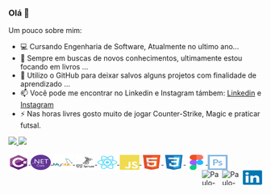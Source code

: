 ### Olá 👋


Um pouco sobre mim:

- 💻 Cursando Engenharia de Software, Atualmente no ultimo ano...
- 🌱 Sempre em buscas de novos conhecimentos, ultimamente estou focando em livros ...
- 💬 Utilizo o GitHub para deixar salvos alguns projetos com finalidade de aprendizado ...
- 📫 Você pode me encontrar no Linkedin e Instagram támbem: [Linkedin](https://www.linkedin.com/in/paulo-henrique-5623491b1/) e [Instagram](https://www.instagram.com/pa1loh/)
- ⚡ Nas horas livres gosto muito de jogar Counter-Strike, Magic e praticar futsal.

<div>
<a href="https://github.com/pa1loh">
  <img height="180em" src="https://github-readme-stats.vercel.app/api?username=pa1loh&show_icons=true&theme=dark&include_all_commits=true&count_private=true"/>
  <img height="180em" src="https://github-readme-stats.vercel.app/api/top-langs/?username=rafaballerini&layout=compact&langs_count=7&theme=dark"/>
</div>

<div style="display: inline_block"><br>
  <img align="center" alt="Paulo-Csharp" height="30" width="40" src="https://raw.githubusercontent.com/devicons/devicon/master/icons/csharp/csharp-original.svg">
      <img align="center" alt="Paulo-dotnet" height="30" width="40" src="https://raw.githubusercontent.com/devicons/devicon/1119b9f84c0290e0f0b38982099a2bd027a48bf1/icons/dotnetcore/dotnetcore-original.svg">
         <img align="center" alt="Paulo-Mysql" height="30" width="40" src="https://raw.githubusercontent.com/devicons/devicon/1119b9f84c0290e0f0b38982099a2bd027a48bf1/icons/mysql/mysql-original-wordmark.svg"> 
           <img align="center" alt="Paulo-SqlServer" height="30" width="40" src="https://raw.githubusercontent.com/devicons/devicon/1119b9f84c0290e0f0b38982099a2bd027a48bf1/icons/microsoftsqlserver/microsoftsqlserver-plain-wordmark.svg">
    <img align="center" alt="Paulo-React" height="30" width="40" src="https://raw.githubusercontent.com/devicons/devicon/master/icons/react/react-original.svg">
  <img align="center" alt="Paulo-Js" height="30" width="40" src="https://raw.githubusercontent.com/devicons/devicon/master/icons/javascript/javascript-plain.svg"> 
  <img align="center" alt="Paulo-HTML" height="30" width="40" src="https://raw.githubusercontent.com/devicons/devicon/master/icons/html5/html5-original.svg">
  <img align="center" alt="Paulo-CSS" height="30" width="40" src="https://raw.githubusercontent.com/devicons/devicon/master/icons/css3/css3-original.svg">
     <img align="center" alt="Paulo-FIGMA" height="30" width="40" src="https://raw.githubusercontent.com/devicons/devicon/1119b9f84c0290e0f0b38982099a2bd027a48bf1/icons/figma/figma-original.svg">
          <img align="center" alt="Paulo-PHOTOSHOP" height="30" width="40" src="https://raw.githubusercontent.com/devicons/devicon/1119b9f84c0290e0f0b38982099a2bd027a48bf1/icons/photoshop/photoshop-line.svg">     
</div>

   <div>
   <a href="https://www.linkedin.com/in/paulo-henrique-5623491b1/" target="_blank">   <img align="right" alt="Paulo-Linkedin" height="30" width="40" src="https://raw.githubusercontent.com/devicons/devicon/1119b9f84c0290e0f0b38982099a2bd027a48bf1/icons/linkedin/linkedin-original.svg"></a>
    <a href="https://www.instagram.com/pa1loh/" target="_blank">   <img align="right" alt="Paulo-Instagram" height="30" width="40" src="https://i.pinimg.com/originals/ff/0e/20/ff0e20de4718fe14cdd256c81c5db771.png"></a> 
     <a href="https://steamcommunity.com/id/xweba/" target="_blank">   <img align="right" alt="Paulo-Instagram" height="30" width="40" src="https://upload.wikimedia.org/wikipedia/commons/thumb/8/83/Steam_icon_logo.svg/512px-Steam_icon_logo.svg.png"></a>
   
</div> 

   
   
